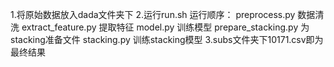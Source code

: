1.将原始数据放入dada文件夹下
2.运行run.sh
  运行顺序：
  preprocess.py      数据清洗
  extract_feature.py  提取特征
  model.py              训练模型
  prepare_stacking.py   为stacking准备文件
  stacking.py           训练stacking模型
3.subs文件夹下10171.csv即为最终结果



